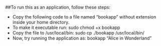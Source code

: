##To run this as an application, follow these steps:

- Copy the following code to a file named “bookapp” without extension inside your home directory.
- To make it executable run: sudo chmod +x bookapp
- Copy the file to /usr/local/bin:
sudo cp ./bookapp /usr/local/bin/
- Now, try running the application as: bookapp “Alice in Wonderland”
